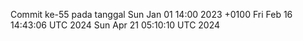 Commit ke-55 pada tanggal Sun Jan 01 14:00 2023 +0100
Fri Feb 16 14:43:06 UTC 2024
Sun Apr 21 05:10:10 UTC 2024
